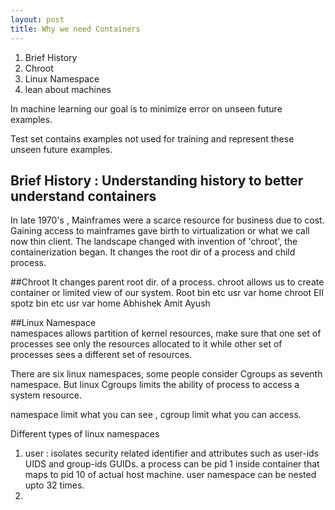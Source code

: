 ```yaml
---
layout: post
title: Why we need Containers
---
```



1. Brief History
2. Chroot
3. Linux Namespace
4. lean about machines  

In machine learning our goal is to minimize error on unseen future examples.  

Test set contains examples not used for training and represent these unseen future examples.  

## Brief History : Understanding history to better understand containers
In late 1970's , Mainframes were a scarce resource for business due to cost. Gaining access to mainframes gave birth to virtualization or what we call now thin client. The landscape changed with invention of 'chroot', the containerization began. It changes the root dir of a process and child process.


##Chroot
It changes parent root dir. of a process. chroot allows us to create container or limited view of our system.
			Root
bin etc usr var home
				chroot EII spotz
				bin etc usr var home
								Abhishek Amit Ayush

##Linux Namespace  
namespaces allows partition of kernel resources, make sure that one set of processes see only the resources allocated to it while other set of processes sees a different set of resources.

There are six linux namespaces, some people consider Cgroups as seventh namespace. But linux Cgroups limits the ability of process to access a system resource.

namespace limit what you can see , cgroup limit what you can access.

Different types of linux namespaces 

1. user : isolates security related identifier and attributes such as user-ids UIDS and group-ids GUIDs. a process can be pid 1 inside container that maps to pid 10 of actual host machine. user namespace can be nested upto 32 times.
2. 

